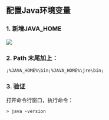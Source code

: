 
## 配置Java环境变量
### 1. 新增JAVA_HOME
![](https://github.com/TFdream/blog/blob/master/docs/image/JAVA_HOME.png)

### 2. Path 末尾加上：
```
;%JAVA_HOME%\bin;%JAVA_HOME%\jre\bin;
```

### 3. 验证
打开命令行窗口，执行命令：
```
> java -version
```
